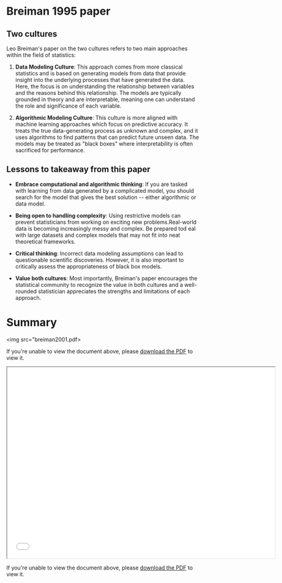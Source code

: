 #  Breiman  1995 paper

## Two cultures

Leo Breiman's paper on the two cultures refers to two main approaches within the field of statistics:

1. __Data Modeling Culture__: This approach comes from more classical statistics and is based on generating models from data that provide insight into the underlying processes that have generated the data. Here, the focus is on understanding the relationship between variables and the reasons behind this relationship. The models are typically grounded in theory and are interpretable, meaning one can understand the role and significance of each variable.

2. __Algorithmic Modeling Culture__: This culture is more aligned with machine learning approaches which focus on predictive accuracy. It treats the true data-generating process as unknown and complex, and it uses algorithms to find patterns that can predict future unseen data. The models may be treated as "black boxes" where interpretability is often sacrificed for performance. 

## Lessons to takeaway from this paper

* __Embrace computational and algorithmic thinking__: If you are tasked with learning from data generated by a complicated model, you should search for the model that gives the best solution -- either algorithmic or data model.

* __Being open to handling complexity__: Using restrictive models can prevent statisticians from working on exciting new problems.Real-world data is becoming increasingly messy and complex. Be prepared tod eal with large datasets and complex models that may not fit into neat theoretical frameworks.

* __Critical thinking__: Incorrect data modeling assumptions can lead to questionable scientific discoveries. However, it is also important to critically assess the appropriateness of black box models.

* __Value both cultures__: Most importantly, Breiman's paper encourages the statistical community to recognize the value in both cultures and a well-rounded statistician appreciates the strengths and limitations of each approach.

# Summary

<img src="breiman2001.pdf>

If you're unable to view the document above, please [download the PDF](breiman2001.pdf) to view it.

<iframe src="breiman2001.pdf" width="700" height="500" allow="fullscreen"></iframe>
<!-- <embed src="breiman2001.pdf" type="application/pdf" width="600" height="400"></embed> -->

If you're unable to view the document above, please [download the PDF](breiman2001.pdf) to view it.



<!-- https://ledaliang.github.io/breiman2001/breiman2001.pdf

https://slinderman.github.io/stats305b/_downloads/4579c6dd01dedc652816fab983215728/practice.pdf -->